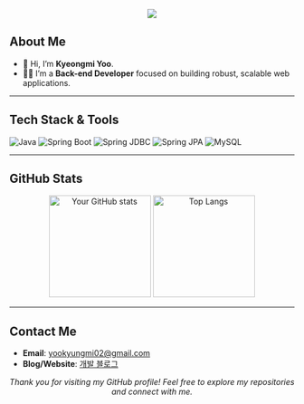 
<p align="center">
  <img src="https://readme-typing-svg.herokuapp.com?font=Ubuntu&color=%2336BCF7&size=30&center=true&vCenter=true&width=600&lines=Hello+there!+I'm+KyeongMi+Yoo;Backend+Developer+with+Java+Spring;Welcome+to+my+GitHub+Profile!">
</p>

## About Me
- 👋 Hi, I’m **Kyeongmi Yoo**.
- 👨‍💻 I’m a **Back-end Developer** focused on building robust, scalable web applications.
---

## Tech Stack & Tools

<p>
  <!-- Java -->
  <img src="https://img.shields.io/badge/Java-ED8B00?style=for-the-badge&logo=java&logoColor=white" alt="Java"/>

  <!-- Spring Boot -->
  <img src="https://img.shields.io/badge/Spring%20Boot-F2F4F9?style=for-the-badge&logo=spring-boot" alt="Spring Boot"/>

  <!-- Spring JDBC -->
  <img src="https://img.shields.io/badge/Spring%20JDBC-6DB33F?style=for-the-badge&logo=spring&logoColor=white" alt="Spring JDBC"/>

  <!-- Spring JPA -->
  <img src="https://img.shields.io/badge/Spring%20JPA-6DB33F?style=for-the-badge&logo=spring&logoColor=white" alt="Spring JPA"/>

  <!-- MySQL -->
  <img src="https://img.shields.io/badge/MySQL-005C84?style=for-the-badge&logo=mysql&logoColor=white" alt="MySQL"/>
</p>

---

## GitHub Stats

<p align="center">
  <img src="https://github-readme-stats.vercel.app/api?username=yooookm&show_icons=true&theme=tokyonight" alt="Your GitHub stats" height="180em"/>
  <img src="https://github-readme-stats.vercel.app/api/top-langs/?username=yooookm&layout=compact&theme=tokyonight" alt="Top Langs" height="180em"/>
</p>

---

## Contact Me

- **Email**: yookyungmi02@gmail.com
- **Blog/Website**: [개발 블로그](https://velog.io/@yoookm/posts)

<p align="center">
  <em>Thank you for visiting my GitHub profile! Feel free to explore my repositories and connect with me.</em>
</p>
